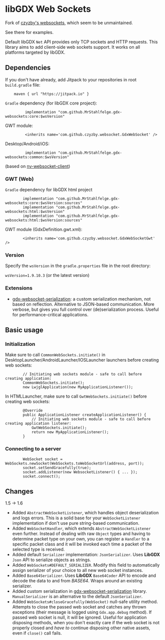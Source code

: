 # libGDX Web Sockets

Fork of [czyzby's websockets](https://github.com/czyzby/gdx-lml/tree/master/websocket), which seem to be unmaintained.

See there for examples.

Default libGDX `Net` API provides only TCP sockets and HTTP requests. This library aims to add client-side web sockets support.
It works on all platforms targeted by libGDX.

## Dependencies
If you don't have already, add Jitpack to your repositories in root `build.gradle` file:

        maven { url "https://jitpack.io" }

`Gradle` dependency (for libGDX core project):
```
         implementation "com.github.MrStahlfelge.gdx-websockets:core:$wsVersion"
```

GWT module:
```
         <inherits name='com.github.czyzby.websocket.GdxWebSocket' />
```

Desktop/Android/iOS:
```
         implementation "com.github.MrStahlfelge.gdx-websockets:common:$wsVersion"
```

(based on [nv-websocket-client](https://github.com/TakahikoKawasaki/nv-websocket-client))

### GWT (Web)
`Gradle` dependency for libGDX html project
```
        implementation "com.github.MrStahlfelge.gdx-websockets:core:$wsVersion:sources"
        implementation "com.github.MrStahlfelge.gdx-websockets:html:$wsVersion"
        implementation "com.github.MrStahlfelge.gdx-websockets:html:$wsVersion:sources"
```

GWT module (GdxDefinition.gwt.xml):
```
        <inherits name='com.github.czyzby.websocket.GdxWebSocketGwt' />
```

### Version

Specify the `wsVersion` in the `gradle.properties` file in the root directory:

`wsVersion=1.9.10.3` (or the latest version)

### Extensions

- [gdx-websocket-serialization](https://github.com/MrStahlfelge/gdx-websockets/tree/master/serialization): a custom serialization mechanism, not based on reflection. Alternative to JSON-based communication. More verbose, but gives you full control over (de)serialization process. Useful for performance-critical applications.

## Basic usage

### Initialization

Make sure to call `CommonWebSockets.initiate()` in DesktopLauncher/AndroidLauncher/IOSLauncher launchers before creating web sockets:
```
        // Initiating web sockets module - safe to call before creating application:
        CommonWebSockets.initiate();
        new LwjglApplication(new MyApplicationListener());
```

In HTMLLauncher, make sure to call `GwtWebSockets.initiate()` before creating web sockets:
```
        @Override
        public ApplicationListener createApplicationListener() {
            // Initiating web sockets module - safe to call before creating application listener:
            GwtWebSockets.initiate();
            return new MyApplicationListener();
        }
```

### Connecting to a server

```
        WebSocket socket = WebSockets.newSocket(WebSockets.toWebSocketUrl(address, port));
        socket.setSendGracefully(true);
        socket.addListener(new WebsocketListener() { ... });
        socket.connect();
```

## Changes

1.5 -> 1.6

- Added `AbstractWebSocketListener`, which handles object deserialization and logs errors. This is a solid base for your `WebSocketListener` implementation if don't use pure string-based communication. 
- Added `WebSocketHandler`, which extends `AbstractWebSocketListener` even further. Instead of dealing with raw `Object` types and having to determine packet type on your own, you can register a `Handler` to a specific packet class and it will be invoked each time a packet of the selected type is received.
- Added default `Serializer` implementation: `JsonSerializer`. Uses **LibGDX** `Json` API to serialize objects as strings.
- Added `WebSockets#DEFAULT_SERIALIZER`. Modify this field to automatically assign serializer of your choice to all new web socket instances.
- Added `Base64Serializer`. Uses **LibGDX** `Base64Coder` API to encode and decode the data to and from *BASE64*. Wraps around an existing serializer.
- Added custom serialization in [gdx-websocket-serialization](natives/serialization) library. `ManualSerializer` is an alternative to the default `JsonSerializer`.
- Added `WebSockets#closeGracefully(WebSocket)` null-safe utility method. Attempts to close the passed web socket and catches any thrown exceptions (their message is logged using `Gdx.app.debug` method). If passed web socket is null, it will be ignored. Useful for application disposing methods, when you don't exactly care if the web socket is not properly closed and *have to* continue disposing other native assets, even if `close()` call fails.
